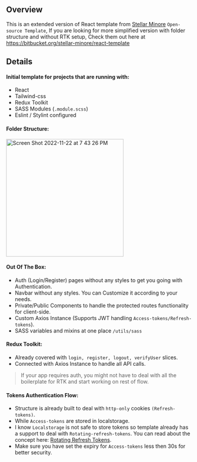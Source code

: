 ## Overview

This is an extended version of React template from [Stellar Minore](https://stellarminore.com/) `Open-source Template`,
If you are looking for more simplified version with folder structure and without RTK setup, Check them out here at https://bitbucket.org/stellar-minore/react-template

## Details

#### Initial template for projects that are running with:
 - React
 - Tailwind-css
 - Redux Toolkit
 - SASS Modules (`.module.scss`)
 - Eslint / Stylint configured
 

#### Folder Structure:

<img width="317" alt="Screen Shot 2022-11-22 at 7 43 26 PM" src="https://user-images.githubusercontent.com/37541648/203343023-e2e41a48-b755-402f-ad4b-bff2f4bbbdfe.png">

 
#### Out Of The Box:
 - Auth (Login/Register) pages without any styles to get you going with Authentication.
 - Navbar without any styles. You can Customize it according to your needs.
 - Private/Public Components to handle the protected routes functionality for client-side.
 - Custom Axios Instance (Supports JWT handling `Access-tokens/Refresh-tokens`).
 - SASS variables and mixins at one place `/utils/sass`

#### Redux Toolkit:
 - Already covered with `login, register, logout, verifyUser` slices.
 - Connected with Axios Instance to handle all API calls.

> If your app requires auth, you might not have to deal with all the boilerplate for RTK and start working on rest of flow.
 
#### Tokens Authentication Flow:
 - Structure is already built to deal with `http-only` cookies `(Refresh-tokens)`.
 - While `Access-tokens` are stored in localstorage.
 - I know `Localstorage` is not safe to store tokens so template already has a
   support to deal with `Rotating-refresh-tokens`. You can read about the concept here: [Rotating Refresh Tokens](https://auth0.com/docs/secure/tokens/refresh-tokens/refresh-token-rotation).
 - Make sure you have set the expiry for `Access-tokens` less then 30s for better security.